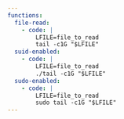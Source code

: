 ```yaml
---
functions:
  file-read:
    - code: |
        LFILE=file_to_read
        tail -c1G "$LFILE"
  suid-enabled:
    - code: |
        LFILE=file_to_read
        ./tail -c1G "$LFILE"
  sudo-enabled:
    - code: |
        LFILE=file_to_read
        sudo tail -c1G "$LFILE"
---
```


